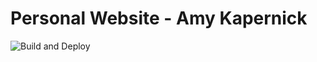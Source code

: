 # Personal Website - Amy Kapernick

![Build and Deploy](https://github.com/amykapernick/amys_kapers/actions/workflows/azure-static-web-apps-blue-pebble-0d62eb803.yml/badge.svg)
